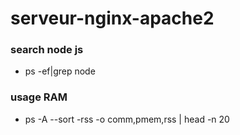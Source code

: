 # serveur-nginx-apache2


### search node js
- ps -ef|grep node

### usage RAM
- ps -A --sort -rss -o comm,pmem,rss | head -n 20



